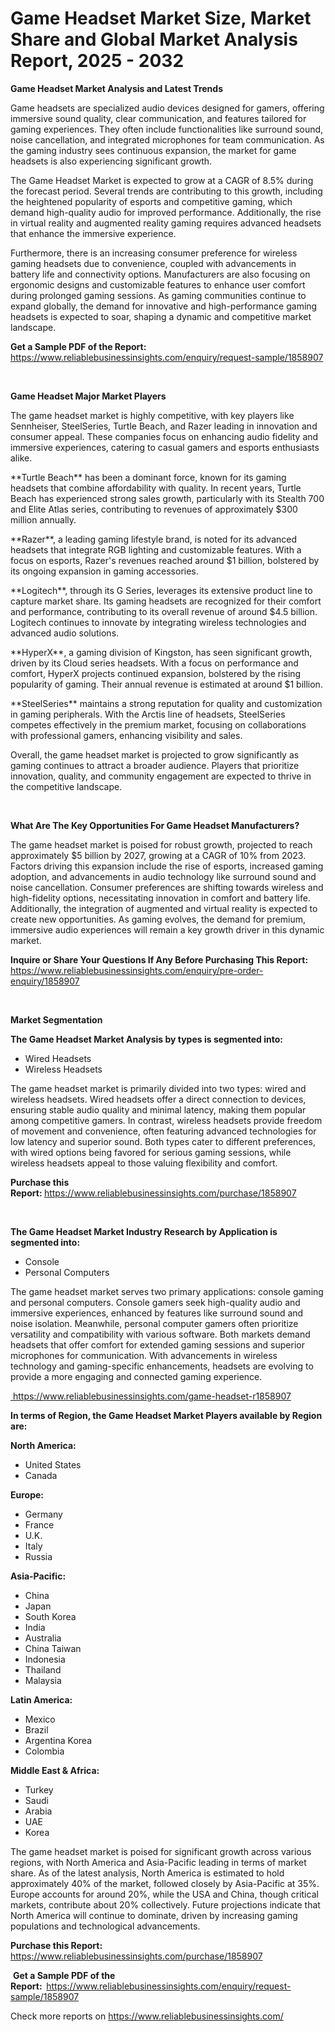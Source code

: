 <p><h1>Game Headset Market Size, Market Share and Global Market Analysis Report, 2025 - 2032</h1></p><p><strong>Game Headset Market Analysis and Latest Trends</strong></p>
<p><p>Game headsets are specialized audio devices designed for gamers, offering immersive sound quality, clear communication, and features tailored for gaming experiences. They often include functionalities like surround sound, noise cancellation, and integrated microphones for team communication. As the gaming industry sees continuous expansion, the market for game headsets is also experiencing significant growth.</p><p>The Game Headset Market is expected to grow at a CAGR of 8.5% during the forecast period. Several trends are contributing to this growth, including the heightened popularity of esports and competitive gaming, which demand high-quality audio for improved performance. Additionally, the rise in virtual reality and augmented reality gaming requires advanced headsets that enhance the immersive experience. </p><p>Furthermore, there is an increasing consumer preference for wireless gaming headsets due to convenience, coupled with advancements in battery life and connectivity options. Manufacturers are also focusing on ergonomic designs and customizable features to enhance user comfort during prolonged gaming sessions. As gaming communities continue to expand globally, the demand for innovative and high-performance gaming headsets is expected to soar, shaping a dynamic and competitive market landscape.</p></p>
<p><strong>Get a Sample PDF of the Report:&nbsp;</strong> <a href="https://www.reliablebusinessinsights.com/enquiry/request-sample/1858907?utm_campaign=2226&utm_medium=2&utm_source=Github&utm_content=ia&utm_term=07022025&utm_id=game-headset">https://www.reliablebusinessinsights.com/enquiry/request-sample/1858907</a></p>
<p>&nbsp;</p>
<p><strong>Game Headset Major Market Players</strong></p>
<p><p>The game headset market is highly competitive, with key players like Sennheiser, SteelSeries, Turtle Beach, and Razer leading in innovation and consumer appeal. These companies focus on enhancing audio fidelity and immersive experiences, catering to casual gamers and esports enthusiasts alike.</p><p>**Turtle Beach** has been a dominant force, known for its gaming headsets that combine affordability with quality. In recent years, Turtle Beach has experienced strong sales growth, particularly with its Stealth 700 and Elite Atlas series, contributing to revenues of approximately $300 million annually.</p><p>**Razer**, a leading gaming lifestyle brand, is noted for its advanced headsets that integrate RGB lighting and customizable features. With a focus on esports, Razer's revenues reached around $1 billion, bolstered by its ongoing expansion in gaming accessories.</p><p>**Logitech**, through its G Series, leverages its extensive product line to capture market share. Its gaming headsets are recognized for their comfort and performance, contributing to its overall revenue of around $4.5 billion. Logitech continues to innovate by integrating wireless technologies and advanced audio solutions.</p><p>**HyperX**, a gaming division of Kingston, has seen significant growth, driven by its Cloud series headsets. With a focus on performance and comfort, HyperX projects continued expansion, bolstered by the rising popularity of gaming. Their annual revenue is estimated at around $1 billion.</p><p>**SteelSeries** maintains a strong reputation for quality and customization in gaming peripherals. With the Arctis line of headsets, SteelSeries competes effectively in the premium market, focusing on collaborations with professional gamers, enhancing visibility and sales.</p><p>Overall, the game headset market is projected to grow significantly as gaming continues to attract a broader audience. Players that prioritize innovation, quality, and community engagement are expected to thrive in the competitive landscape.</p></p>
<p>&nbsp;</p>
<p><strong>What Are The Key Opportunities For Game Headset Manufacturers?</strong></p>
<p><p>The game headset market is poised for robust growth, projected to reach approximately $5 billion by 2027, growing at a CAGR of 10% from 2023. Factors driving this expansion include the rise of esports, increased gaming adoption, and advancements in audio technology like surround sound and noise cancellation. Consumer preferences are shifting towards wireless and high-fidelity options, necessitating innovation in comfort and battery life. Additionally, the integration of augmented and virtual reality is expected to create new opportunities. As gaming evolves, the demand for premium, immersive audio experiences will remain a key growth driver in this dynamic market.</p></p>
<p><strong>Inquire or Share Your Questions If Any Before Purchasing This Report:</strong> <a href="https://www.reliablebusinessinsights.com/enquiry/pre-order-enquiry/1858907?utm_campaign=2226&utm_medium=2&utm_source=Github&utm_content=ia&utm_term=07022025&utm_id=game-headset">https://www.reliablebusinessinsights.com/enquiry/pre-order-enquiry/1858907</a></p>
<p>&nbsp;</p>
<p><strong>Market Segmentation</strong></p>
<p><strong>The Game Headset Market Analysis by types is segmented into:</strong></p>
<p><ul><li>Wired Headsets</li><li>Wireless Headsets</li></ul></p>
<p><p>The game headset market is primarily divided into two types: wired and wireless headsets. Wired headsets offer a direct connection to devices, ensuring stable audio quality and minimal latency, making them popular among competitive gamers. In contrast, wireless headsets provide freedom of movement and convenience, often featuring advanced technologies for low latency and superior sound. Both types cater to different preferences, with wired options being favored for serious gaming sessions, while wireless headsets appeal to those valuing flexibility and comfort.</p></p>
<p><strong>Purchase this Report:&nbsp;</strong><a href="https://www.reliablebusinessinsights.com/purchase/1858907?utm_campaign=2226&utm_medium=2&utm_source=Github&utm_content=ia&utm_term=07022025&utm_id=game-headset">https://www.reliablebusinessinsights.com/purchase/1858907</a></p>
<p>&nbsp;</p>
<p><strong>The Game Headset Market Industry Research by Application is segmented into:</strong></p>
<p><ul><li>Console</li><li>Personal Computers</li></ul></p>
<p><p>The game headset market serves two primary applications: console gaming and personal computers. Console gamers seek high-quality audio and immersive experiences, enhanced by features like surround sound and noise isolation. Meanwhile, personal computer gamers often prioritize versatility and compatibility with various software. Both markets demand headsets that offer comfort for extended gaming sessions and superior microphones for communication. With advancements in wireless technology and gaming-specific enhancements, headsets are evolving to provide a more engaging and connected gaming experience.</p></p>
<p><a href="https://www.reliablebusinessinsights.com/game-headset-r1858907?utm_campaign=2226&utm_medium=2&utm_source=Github&utm_content=ia&utm_term=07022025&utm_id=game-headset">&nbsp;https://www.reliablebusinessinsights.com/game-headset-r1858907</a></p>
<p><strong>In terms of Region, the Game Headset Market Players available by Region are:</strong></p>
<p>
    <p> <strong> North America: </strong>
        <ul>
            <li>United States</li>
            <li>Canada</li>
        </ul>
        </p> 
    <p> <strong> Europe: </strong>
        <ul>
            <li>Germany</li>
            <li>France</li>
            <li>U.K.</li>
            <li>Italy</li>
            <li>Russia</li>
        </ul>
        </p> 
    <p> <strong> Asia-Pacific: </strong>
        <ul>
            <li>China</li>
            <li>Japan</li>
            <li>South Korea</li>
            <li>India</li>
            <li>Australia</li>
            <li>China Taiwan</li>
            <li>Indonesia</li>
            <li>Thailand</li>
            <li>Malaysia</li>
        </ul>
        </p> 
    <p> <strong> Latin America: </strong>
        <ul>
            <li>Mexico</li>
            <li>Brazil</li>
            <li>Argentina Korea</li>
            <li>Colombia</li>
        </ul>
        </p> 
    <p> <strong> Middle East & Africa: </strong>
        <ul>
            <li>Turkey</li>
            <li>Saudi</li>
            <li>Arabia</li>
            <li>UAE</li>
            <li>Korea</li>
        </ul>
    </p>
    </p>
<p><p>The game headset market is poised for significant growth across various regions, with North America and Asia-Pacific leading in terms of market share. As of the latest analysis, North America is estimated to hold approximately 40% of the market, followed closely by Asia-Pacific at 35%. Europe accounts for around 20%, while the USA and China, though critical markets, contribute about 20% collectively. Future projections indicate that North America will continue to dominate, driven by increasing gaming populations and technological advancements.</p></p>
<p><strong>Purchase this Report: </strong><a href="https://www.reliablebusinessinsights.com/purchase/1858907?utm_campaign=2226&utm_medium=2&utm_source=Github&utm_content=ia&utm_term=07022025&utm_id=game-headset">https://www.reliablebusinessinsights.com/purchase/1858907</a></p>
<p>&nbsp;<strong>Get a Sample PDF of the Report:&nbsp;&nbsp;</strong><a href="https://www.reliablebusinessinsights.com/enquiry/request-sample/1858907?utm_campaign=2226&utm_medium=2&utm_source=Github&utm_content=ia&utm_term=07022025&utm_id=game-headset">https://www.reliablebusinessinsights.com/enquiry/request-sample/1858907</a></p>
<p><strong></strong></p>
<p>Check more reports on <a href="https://www.reliablebusinessinsights.com/?utm_campaign=2226&utm_medium=2&utm_source=Github&utm_content=ia&utm_term=07022025&utm_id=game-headset">https://www.reliablebusinessinsights.com/</a></p>